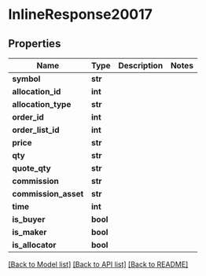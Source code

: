 # InlineResponse20017

## Properties
Name | Type | Description | Notes
------------ | ------------- | ------------- | -------------
**symbol** | **str** |  | 
**allocation_id** | **int** |  | 
**allocation_type** | **str** |  | 
**order_id** | **int** |  | 
**order_list_id** | **int** |  | 
**price** | **str** |  | 
**qty** | **str** |  | 
**quote_qty** | **str** |  | 
**commission** | **str** |  | 
**commission_asset** | **str** |  | 
**time** | **int** |  | 
**is_buyer** | **bool** |  | 
**is_maker** | **bool** |  | 
**is_allocator** | **bool** |  | 

[[Back to Model list]](../README.md#documentation-for-models) [[Back to API list]](../README.md#documentation-for-api-endpoints) [[Back to README]](../README.md)

